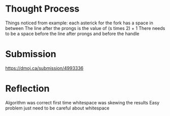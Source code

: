 # Thought Process

Things noticed from example: each asterick for the fork has a space in between
The line after the prongs is the value of (s times 2) + 1
There needs to be a space before the line after prongs and before the handle

# Submission

https://dmoj.ca/submission/4993336

# Reflection

Algorithm was correct first time whitespace was skewing the results
Easy problem just need to be careful about whitespace